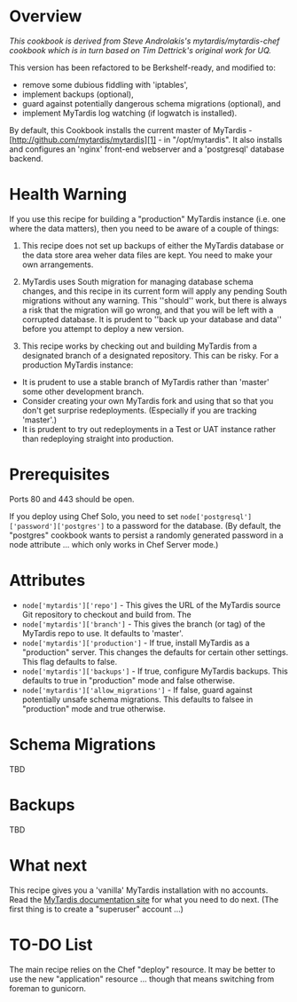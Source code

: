 Overview
========
*This cookbook is derived from Steve Androlakis's mytardis/mytardis-chef cookbook which is in turn based on Tim Dettrick's original work for UQ.*

This version has been refactored to be Berkshelf-ready, and modified to:
* remove some dubious fiddling with 'iptables',
* implement backups (optional),
* guard against potentially dangerous schema migrations (optional), and
* implement MyTardis log watching (if logwatch is installed).

By default, this Cookbook installs the current master of MyTardis - [http://github.com/mytardis/mytardis][1] - in "/opt/mytardis".  It also installs and configures an 'nginx' front-end webserver and a 'postgresql' database backend.

Health Warning
==============

If you use this recipe for building a "production" MyTardis instance (i.e. one where the data matters), then you need to be aware of a couple of things:

 1. This recipe does not set up backups of either the MyTardis database or the data store area weher data files are kept.  You need to make your own arrangements.
 1. MyTardis uses South migration for managing database schema changes, and this recipe in its current form will apply any pending South migrations without any warning.  This ''should'' work, but there is always a risk that the migration will go wrong, and that you will be left with a corrupted database.  It is prudent to ''back up your database and data'' before you attempt to deploy a new version.

 1. This recipe works by checking out and building MyTardis from a designated branch of a designated repository.  This can be risky.  For a production MyTardis instance:
  * It is prudent to use a stable branch of MyTardis rather than 'master' some other development branch.  
  * Consider creating your own MyTardis fork and using that so that you don't get surprise redeployments.  (Especially if you are tracking 'master'.)
  * It is prudent to try out redeployments in a Test or UAT instance rather than redeploying straight into production.

Prerequisites
=============

Ports 80 and 443 should be open.

If you deploy using Chef Solo, you need to set `node['postgresql']['password']['postgres']` to a password for the database.  (By default, the "postgres" cookbook wants to persist a randomly generated password in a node attribute ... which only works in Chef Server mode.) 

Attributes
==========

* `node['mytardis']['repo']` - This gives the URL of the MyTardis source Git repository to checkout and build from.  The 
* `node['mytardis']['branch']` - This gives the branch (or tag) of the MyTardis repo to use.  It defaults to 'master'.
* `node['mytardis']['production']` - If true, install MyTardis as a "production" server.  This changes the defaults for certain other settings.  This flag defaults to false.
* `node['mytardis']['backups']` - If true, configure MyTardis backups.  This defaults to true in "production" mode and false otherwise.
* `node['mytardis']['allow_migrations']` - If false, guard against potentially unsafe schema migrations.  This defaults to falsee in "production" mode and true otherwise.

Schema Migrations
=================

TBD

Backups
=======

TBD

What next
=========

This recipe gives you a 'vanilla' MyTardis installation with no accounts.  Read the [MyTardis documentation site][2] for what you need to do next.  (The first thing is to create a "superuser" account ...)

TO-DO List
==========

The main recipe relies on the Chef "deploy" resource.  It may be better to use the new "application" resource ... though that means switching from foreman to gunicorn.


  [1]: http://github.com/mytardis/mytardis
  [2]: http://mytardis.readthedocs.org/en/latest/install.html
